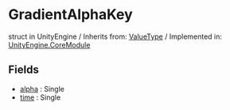 # GradientAlphaKey
struct in UnityEngine
 / Inherits from: <a href="https://docs.unity3d.com/6000.1/Documentation/ScriptReference/ValueType.html">ValueType</a> / Implemented in: <a href="https://docs.unity3d.com/6000.1/Documentation/ScriptReference/UnityEngine.CoreModule.html">UnityEngine.CoreModule</a>

## Fields
- <a href="https://docs.unity3d.com/6000.1/Documentation/ScriptReference/GradientAlphaKey-alpha.html">alpha</a> : Single
- <a href="https://docs.unity3d.com/6000.1/Documentation/ScriptReference/GradientAlphaKey-time.html">time</a> : Single
